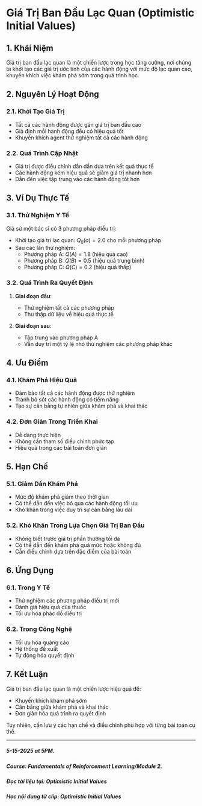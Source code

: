 # Giá Trị Ban Đầu Lạc Quan (Optimistic Initial Values)

## 1. Khái Niệm
Giá trị ban đầu lạc quan là một chiến lược trong học tăng cường, nơi chúng ta khởi tạo các giá trị ước tính của các hành động với mức độ lạc quan cao, khuyến khích việc khám phá sớm trong quá trình học.

## 2. Nguyên Lý Hoạt Động

### 2.1. Khởi Tạo Giá Trị
- Tất cả các hành động được gán giá trị ban đầu cao
- Giả định mỗi hành động đều có hiệu quả tốt
- Khuyến khích agent thử nghiệm tất cả các hành động

### 2.2. Quá Trình Cập Nhật
- Giá trị được điều chỉnh dần dần dựa trên kết quả thực tế
- Các hành động kém hiệu quả sẽ giảm giá trị nhanh hơn
- Dẫn đến việc tập trung vào các hành động tốt hơn

## 3. Ví Dụ Thực Tế

### 3.1. Thử Nghiệm Y Tế
Giả sử một bác sĩ có 3 phương pháp điều trị:
- Khởi tạo giá trị lạc quan: $Q_0(a) = 2.0$ cho mỗi phương pháp
- Sau các lần thử nghiệm:
  + Phương pháp A: $Q(A) = 1.8$ (hiệu quả cao)
  + Phương pháp B: $Q(B) = 0.5$ (hiệu quả trung bình)
  + Phương pháp C: $Q(C) = 0.2$ (hiệu quả thấp)

### 3.2. Quá Trình Ra Quyết Định
1. **Giai đoạn đầu**:
   - Thử nghiệm tất cả các phương pháp
   - Thu thập dữ liệu về hiệu quả thực tế

2. **Giai đoạn sau**:
   - Tập trung vào phương pháp A
   - Vẫn duy trì một tỷ lệ nhỏ thử nghiệm các phương pháp khác

## 4. Ưu Điểm

### 4.1. Khám Phá Hiệu Quả
- Đảm bảo tất cả các hành động được thử nghiệm
- Tránh bỏ sót các hành động có tiềm năng
- Tạo sự cân bằng tự nhiên giữa khám phá và khai thác

### 4.2. Đơn Giản Trong Triển Khai
- Dễ dàng thực hiện
- Không cần tham số điều chỉnh phức tạp
- Hiệu quả trong các bài toán đơn giản

## 5. Hạn Chế

### 5.1. Giảm Dần Khám Phá
- Mức độ khám phá giảm theo thời gian
- Có thể dẫn đến việc bỏ qua các hành động tối ưu
- Khó khăn trong việc duy trì sự cân bằng lâu dài

### 5.2. Khó Khăn Trong Lựa Chọn Giá Trị Ban Đầu
- Không biết trước giá trị phần thưởng tối đa
- Có thể dẫn đến khám phá quá mức hoặc không đủ
- Cần điều chỉnh dựa trên đặc điểm của bài toán

## 6. Ứng Dụng

### 6.1. Trong Y Tế
- Thử nghiệm các phương pháp điều trị mới
- Đánh giá hiệu quả của thuốc
- Tối ưu hóa phác đồ điều trị

### 6.2. Trong Công Nghệ
- Tối ưu hóa quảng cáo
- Hệ thống đề xuất
- Tự động hóa quyết định

## 7. Kết Luận
Giá trị ban đầu lạc quan là một chiến lược hiệu quả để:
- Khuyến khích khám phá sớm
- Cân bằng giữa khám phá và khai thác
- Đơn giản hóa quá trình ra quyết định

Tuy nhiên, cần lưu ý các hạn chế và điều chỉnh phù hợp với từng bài toán cụ thể.

-------------------------------------------------------------------------------------------------------
  ##### 5-15-2025 at 5PM.
  ##### Course: Fundamentals of Reinforcement Learning/Module 2.
  ##### Đọc tài liệu tại: Optimistic Initial Values
  ##### Học nội dung từ clip: Optimistic Initial Values
